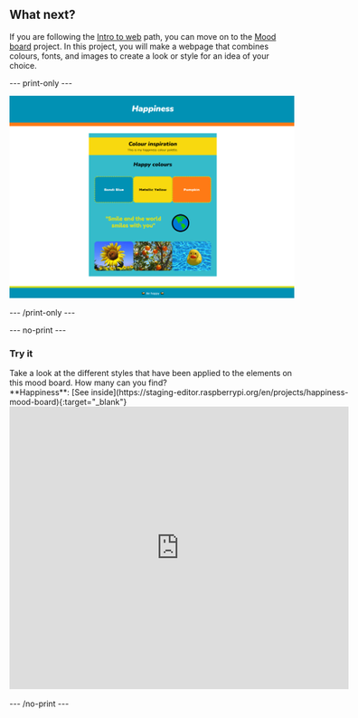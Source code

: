 ## What next?

If you are following the [Intro to web](https://projects.raspberrypi.org/en/pathways/web-intro) path, you can move on to the [Mood board](https://projects.raspberrypi.org/en/projects/mood-board) project. In this project, you will make a webpage that combines colours, fonts, and images to create a look or style for an idea of your choice.

--- print-only ---

![alt=""](images/happiness.PNG)

--- /print-only ---

--- no-print ---

### Try it
<div style="display: flex; flex-wrap: wrap">
<div style="flex-basis: 175px; flex-grow: 1">  
Take a look at the different styles that have been applied to the elements on this mood board. How many can you find?
</div>
<div>
**Happiness**: [See inside](https://staging-editor.raspberrypi.org/en/projects/happiness-mood-board){:target="_blank"}
<div><iframe src="https://staging-editor.raspberrypi.org/en/embed/viewer/happiness-mood-board" width="600" height="500" frameborder="0" marginwidth="0" marginheight="0" allowfullscreen> </iframe>
</div>
</div>
</div>

--- /no-print ---


